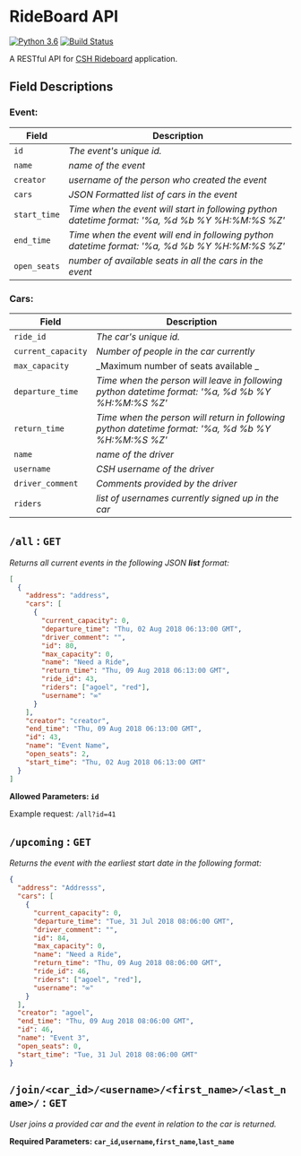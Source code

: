 # RideBoard API
[![Python 3.6](https://img.shields.io/badge/python-3.6-blue.svg)](https://www.python.org/downloads/release/python-366/)
[![Build Status](https://travis-ci.org/ag-ayush/RideBoardAPI.svg?branch=master)](https://travis-ci.org/ag-ayush/RideBoardAPI)

A RESTful API for [CSH Rideboard](https://github.com/ag-ayush/rides) application.


## Field Descriptions

### Event:
Field | Description
------|------------
`id` | _The event's unique id._
`name` | _name of the event_
`creator` | _username of the person who created the event_
`cars` | _JSON Formatted list of cars in the event_
`start_time` | _Time when the event will start in following python datetime format: '%a, %d %b %Y %H:%M:%S %Z'_
`end_time` | _Time when the event will end in following python datetime format: '%a, %d %b %Y %H:%M:%S %Z'_
`open_seats` | _number of available seats in all the cars in the event_

### Cars:
Field | Description
------|------------
`ride_id` | _The car's unique id._
`current_capacity` | _Number of people in the car currently_
`max_capacity` | _Maximum number of seats available _
`departure_time` | _Time when the person will leave in following python datetime format: '%a, %d %b %Y %H:%M:%S %Z'_
`return_time` | _Time when the person will return in following python datetime format: '%a, %d %b %Y %H:%M:%S %Z'_
`name` | _name of the driver_
`username` | _CSH username of the driver_
`driver_comment` | _Comments provided by the driver_
`riders` | _list of usernames currently signed up in the car_


## `/all` : `GET`
_Returns all current events in the following JSON __list__ format:_

```json
[
  {
    "address": "address", 
    "cars": [
      {
        "current_capacity": 0, 
        "departure_time": "Thu, 02 Aug 2018 06:13:00 GMT", 
        "driver_comment": "", 
        "id": 80, 
        "max_capacity": 0, 
        "name": "Need a Ride", 
        "return_time": "Thu, 09 Aug 2018 06:13:00 GMT", 
        "ride_id": 43, 
        "riders": ["agoel", "red"], 
        "username": "∞"
      }
    ], 
    "creator": "creator", 
    "end_time": "Thu, 09 Aug 2018 06:13:00 GMT", 
    "id": 43, 
    "name": "Event Name", 
    "open_seats": 2, 
    "start_time": "Thu, 02 Aug 2018 06:13:00 GMT"
  }
]
```

**Allowed Parameters: `id`**

Example request: `/all?id=41`


## `/upcoming` : `GET`
_Returns the event with the earliest start date in the following format:_

```json
{
  "address": "Addresss", 
  "cars": [
    {
      "current_capacity": 0, 
      "departure_time": "Tue, 31 Jul 2018 08:06:00 GMT", 
      "driver_comment": "", 
      "id": 84, 
      "max_capacity": 0, 
      "name": "Need a Ride", 
      "return_time": "Thu, 09 Aug 2018 08:06:00 GMT", 
      "ride_id": 46, 
      "riders": ["agoel", "red"], 
      "username": "∞"
    }
  ], 
  "creator": "agoel", 
  "end_time": "Thu, 09 Aug 2018 08:06:00 GMT", 
  "id": 46, 
  "name": "Event 3", 
  "open_seats": 0, 
  "start_time": "Tue, 31 Jul 2018 08:06:00 GMT"
}
```


## `/join/<car_id>/<username>/<first_name>/<last_name>/` : `GET`
_User joins a provided car and the event in relation to the car is returned._

**Required Parameters: `car_id`,`username`,`first_name`,`last_name`**